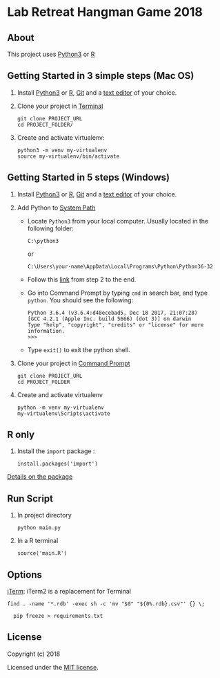 # Lab Retreat Hangman Game 2018

## About

This project uses [Python3](https://www.python.org/) or [R](https://www.r-project.org/)

## Getting Started in 3 simple steps (Mac OS)

1. Install [Python3](https://www.python.org/downloads/) or [R](https://www.r-project.org/), [Git](https://git-scm.com/download/) and a [text editor](https://www.sublimetext.com/3) of your choice.
2. Clone your project in [Terminal](http://www.informit.com/blogs/blog.aspx?uk=The-10-Most-Important-Linux-Commands)

   ```
   git clone PROJECT_URL
   cd PROJECT_FOLDER/
   ```

3. Create and activate virtualenv:

   ```
   python3 -m venv my-virtualenv
   source my-virtualenv/bin/activate
   ```


## Getting Started in 5 steps (Windows)

1. Install [Python3](https://www.python.org/downloads/) or [R](https://www.r-project.org/), [Git](https://git-scm.com/download/win) and a [text editor](https://www.sublimetext.com/3) of your choice.
2. Add Python to [System Path](https://www.pythoncentral.io/add-python-to-path-python-is-not-recognized-as-an-internal-or-external-command/)

   * Locate `Python3` from your local computer. Usually located in the following folder:

     ```
     C:\python3
     ```

     or

     ```
     C:\Users\your-name\AppData\Local\Programs\Python\Python36-32
     ```

   * Follow this [link](https://www.pythoncentral.io/add-python-to-path-python-is-not-recognized-as-an-internal-or-external-command/) from step 2 to the end.
   * Go into Command Prompt by typing `cmd` in search bar, and type `python`. You should see the following:

     ```
     Python 3.6.4 (v3.6.4:d48ecebad5, Dec 18 2017, 21:07:28)
     [GCC 4.2.1 (Apple Inc. build 5666) (dot 3)] on darwin
     Type "help", "copyright", "credits" or "license" for more information.
     >>>
     ```

   * Type `exit()` to exit the python shell.

3. Clone your project in [Command Prompt](http://www.informit.com/blogs/blog.aspx?uk=The-10-Most-Important-Linux-Commands)

   ```
   git clone PROJECT_URL
   cd PROJECT_FOLDER
   ```

4. Create and activate virtualenv

   ```
   python -m venv my-virtualenv
   my-virtualenv\Scripts\activate
   ```

## R only

1. Install the `import` package :
   ```
   install.packages('import')
   ```
   
[Details on the package](https://cran.r-project.org/web/packages/import/vignettes/import.html)
   

## Run Script

1. In project directory

   ```
   python main.py
   ```

2. In a R terminal
   ```
   source('main.R')
   ```


## Options

[iTerm](https://www.iterm2.com/): iTerm2 is a replacement for Terminal

```
find . -name '*.rdb' -exec sh -c 'mv "$0" "${0%.rdb}.csv"' {} \;

  pip freeze > requirements.txt
```

## License

Copyright (c) 2018

Licensed under the [MIT license](LICENSE).
